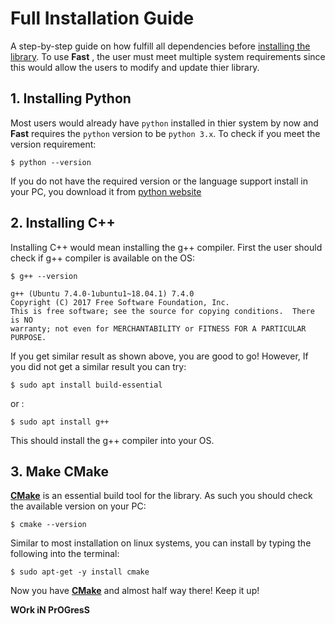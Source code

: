 # Full Installation Guide 
A step-by-step guide on how fulfill all dependencies before [installing the library](https://github.com/Anand270294/Fast/tree/v1.1_Ex#quick-installation). To use **__Fast__** , the user must meet multiple system requirements since this would allow the users to modify and update thier library.

## 1. Installing Python
Most users would already have `python` installed in thier system by now and **__Fast__** requires the `python` version to be `python 3.x`. To check if you meet the version requirement:

```
$ python --version
```

If you do not have the required version or the language support install in your PC, you download it from [python website](https://www.python.org/downloads/)


## 2. Installing C++ 
Installing C++ would mean installing the g++ compiler. First the user should check if g++ compiler is available on the OS:
```
$ g++ --version

g++ (Ubuntu 7.4.0-1ubuntu1~18.04.1) 7.4.0
Copyright (C) 2017 Free Software Foundation, Inc.
This is free software; see the source for copying conditions.  There is NO
warranty; not even for MERCHANTABILITY or FITNESS FOR A PARTICULAR PURPOSE.

```

If you get similar result as shown above, you are good to go! However, If you did not get a similar result you can try:
```
$ sudo apt install build-essential
```
or :
```
$ sudo apt install g++
```
This should install the g++ compiler into your OS.

## 3. Make CMake
[**CMake**](https://cmake.org/) is an essential build tool for the library. As such you should check the available version on your PC:
```
$ cmake --version
```

Similar to most installation on linux systems, you can install by typing the following into the terminal:
```
$ sudo apt-get -y install cmake
```
 Now you have [**CMake**](https://cmake.org/) and almost half way there! Keep it up!







**WOrk iN PrOGresS**